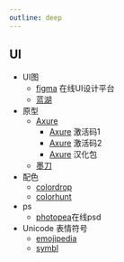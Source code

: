 ```yaml
---
outline: deep
---
```

## UI
- UI图
  - [figma](https://www.figma.com/)  在线UI设计平台
  - [蓝湖](https://lanhuapp.com/)
- 原型
  - [Axure](https://www.axure.com/)
    - [Axure](https://axurehub.com/1475.html) 激活码1
    - [Axure](https://mybj123.com/4901.html) 激活码2
    - [Axure](https://www.axure.com.cn/77387) 汉化包
  - [墨刀](https://modao.cc/)
- 配色
  - [colordrop](https://colordrop.io/)
  - [colorhunt](https://colorhunt.co/)
- ps
  - [photopea](https://www.photopea.com/)在线psd
- Unicode 表情符号
  - [emojipedia](https://emojipedia.org/)
  - [symbl](https://symbl.cc/)
